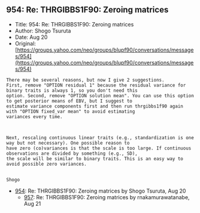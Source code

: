 ## 954: Re: THRGIBBS1F90: Zeroing matrices

- Title: 954: Re: THRGIBBS1F90: Zeroing matrices
- Author: Shogo Tsuruta
- Date: Aug 20
- Original: [https://groups.yahoo.com/neo/groups/blupf90/conversations/messages/954](https://groups.yahoo.com/neo/groups/blupf90/conversations/messages/954)

```
There may be several reasons, but now I give 2 suggestions.
First, remove "OPTION residual 1" because the residual variance for binary traits is always 1, so you don't need this
option. Second, remove "OPTION solution mean". You can use this option to get posterior means of EBV, but I suggest to
estimate variance components first and then run thrgibbs1f90 again with "OPTION fixed_var mean" to avoid estimating
variances every time.



Next, rescaling continuous linear traits (e.g., standardization is one way but not necessary). One possible reason to
have zero (co)variances is that the scale is too large. If continuous observations are divided by something (e.g., SD),
the scale will be similar to binary traits. This is an easy way to avoid possible zero variances.


Shogo
```

- [954](0954.md): Re: THRGIBBS1F90: Zeroing matrices by Shogo Tsuruta, Aug 20
    - [957](0957.md): Re: THRGIBBS1F90: Zeroing matrices by rnakamurawatanabe, Aug 21
